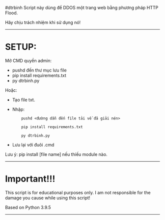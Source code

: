 #dtrbinh
Script này dùng để DDOS một trang web bằng phương pháp HTTP Flood.

Hãy chịu trách nhiệm khi sử dụng nó!

---
# SETUP:

Mở CMD quyền admin:
  - pushd đến thư mục lưu file
  - pip install requirements.txt
  - py dtrbinh.py
  
Hoặc:
  - Tạo file txt.
  - Nhập:  
  
            pushd <đường dẫn đến file tải về đã giải nén>
 
            pip install requirements.txt
            
            py dtrbinh.py
  - Lưu lại với đuôi .cmd

Lưu ý: pip install [file name] nếu thiếu module nào.

___
# Important!!!

This script is for educational purposes only. I am not responsible for the damage you cause while using this script!

Based on Python 3.9.5
___
